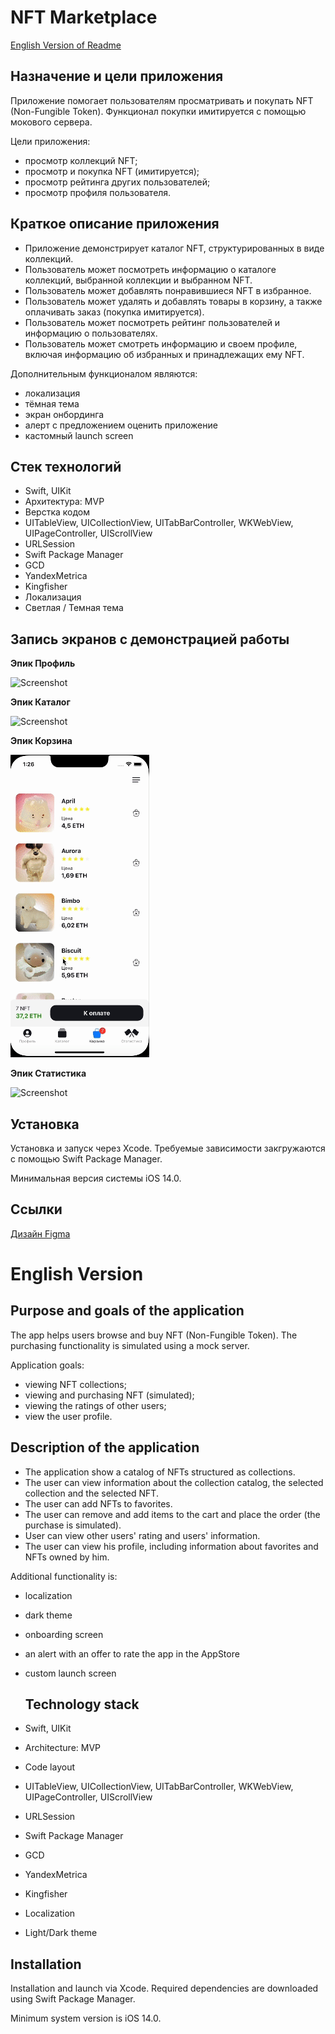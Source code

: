 # NFT Marketplace

[English Version of Readme](https://github.com/kosmo-dev/NFT-Marketplace/tree/Readme-update#english-version)

## Назначение и цели приложения ##

Приложение помогает пользователям просматривать и покупать NFT (Non-Fungible Token). Функционал покупки имитируется с помощью мокового сервера.

Цели приложения:

- просмотр коллекций NFT;
- просмотр и покупка NFT (имитируется);
- просмотр рейтинга других пользователей;
- просмотр профиля пользователя.

## Краткое описание приложения ##

- Приложение демонстрирует каталог NFT, структурированных в виде коллекций.
- Пользователь может посмотреть информацию о каталоге коллекций, выбранной коллекции и выбранном NFT.
- Пользователь может добавлять понравившиеся NFT в избранное.
- Пользователь может удалять и добавлять товары в корзину, а также оплачивать заказ (покупка имитируется).
- Пользователь может посмотреть рейтинг пользователей и информацию о пользователях.
- Пользователь может смотреть информацию и своем профиле, включая информацию об избранных и принадлежащих ему NFT.

Дополнительным функционалом являются:
- локализация
- тёмная тема
- экран онбординга
- алерт с предложением оценить приложение
- кастомный launch screen

## Стек технологий ##
- Swift, UIKit
- Архитектура: MVP
- Верстка кодом
- UITableView, UICollectionView, UITabBarController, WKWebView, UIPageController, UIScrollView
- URLSession
- Swift Package Manager
- GCD
- YandexMetrica
- Kingfisher
- Локализация
- Светлая / Темная тема

## Запись экранов с демонстрацией работы ##

**Эпик Профиль**

![Screenshot](ProfileEpicScreenCast.gif?raw=true)

**Эпик Каталог**

![Screenshot](CatalogEpicScreenCast.gif?raw=true)

**Эпик Корзина**

![Screenshot](CartEpicScreenCast.gif?raw=true)

**Эпик Статистика**

![Screenshot](StatisticsEpicScreenCast.gif?raw=true)

## Установка ##
Установка и запуск через Xcode. Требуемые зависимости закгружаются с помощью Swift Package Manager.

Минимальная версия системы iOS 14.0.

## Ссылки ##
[Дизайн Figma](https://www.figma.com/file/k1LcgXHGTHIeiCv4XuPbND/FakeNFT-(YP)?node-id=96-5542&t=YdNbOI8EcqdYmDeg-0)


# English Version

## Purpose and goals of the application ##

The app helps users browse and buy NFT (Non-Fungible Token). The purchasing functionality is simulated using a mock server.

Application goals:

- viewing NFT collections;
- viewing and purchasing NFT (simulated);
- viewing the ratings of other users;
- view the user profile.

## Description of the application ##
- The application show a catalog of NFTs structured as collections.
- The user can view information about the collection catalog, the selected collection and the selected NFT.
- The user can add NFTs to favorites.
- The user can remove and add items to the cart and place the order (the purchase is simulated).
- User can view other users' rating and users' information.
- The user can view his profile, including information about favorites and NFTs owned by him.

Additional functionality is:
- localization
- dark theme
- onboarding screen
- an alert with an offer to rate the app in the AppStore
- custom launch screen

  ## Technology stack ##
- Swift, UIKit
- Architecture: MVP
- Code layout
- UITableView, UICollectionView, UITabBarController, WKWebView, UIPageController, UIScrollView
- URLSession
- Swift Package Manager
- GCD
- YandexMetrica
- Kingfisher
- Localization
- Light/Dark theme

## Installation ##
Installation and launch via Xcode. Required dependencies are downloaded using Swift Package Manager.

Minimum system version is iOS 14.0.
